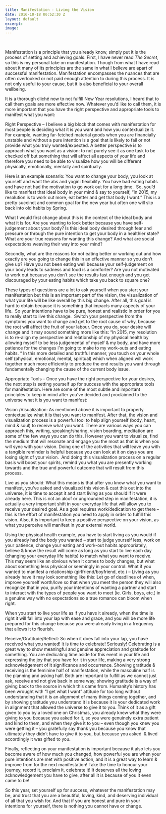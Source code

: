 ```yaml
---
title: Manifestation - Living the Vision
date: 2016-10-18 00:52:30 Z
layout: default
excerpt: 
image: 
---
```


​

Manifestation is a principle that you already know, simply put it is the process of setting and achieving goals. First, I have never read *The Secret*, so this is my personal take on manifestation. Though from what I have read about it many of its principles are the same in what I believe are apart of successful manifestation. Manifestation encompasses the nuances that are often overlooked or not paid enough attention to during this process. It is not only useful to your cause, but it is also beneficial to your overall wellbeing.

It is a thorough clich&eacute; now to not fulfill New Year resolutions, I heard that to call them goals are more effective now. Whatever you’d like to call them, it is more important that you have the right perspective and appropriate tools to manifest what you want:

Right Perspective – I believe a big block that comes with manifestation for most people is deciding what it is you want and how you contextualize it. For example, wanting far-fetched material goods when you are financially unstable and without a pure intention is a goal that is likely to fail or not provide what you truly wanted/expected. A better perspective is to approach what you want as a vision: to not purely see it as one task to be checked off but something that will affect all aspects of your life and therefore you need to be able to visualize how you will be different physically, emotionally, mentally and spiritually.

Here is an example scenario: You want to change your body, you look at yourself and want the abs and yogini flexibility. You have bad eating habits and have not had the motivation to go work out for a long time.&nbsp; So, you’d like to manifest that ideal body in your mind & say to yourself, “In 2015, my resolution is to work out more, eat better and get that body I want.” This is a pretty succinct and common goal for the new year but often one will slip back into old habits by Spring.&nbsp;

What I would first change about this is the context of the ideal body and what it is for. Are you wanting to look better because you have self-judgement about your body? Is this ideal body desired through fear and pressure or through the pure intention to get your body in a healthier state? What are your true reasons for wanting this change? And what are social expectations weaving their way into your mind?

Secondly, what are the reasons for not eating better or working out and how exactly are you going to change this in an effective manner so you don’t give up? Have you not been eating well because your self-judgement on your body leads to sadness and food is a comforter? Are you not motivated to work out because you don’t see the results fast enough and you get discouraged by your eating habits which take you back to square one?

These types of questions are a lot to ask yourself when you start your manifestation but this is an important part of the vision, the visualization of what your life will be like overall by this big change. After all, this goal is hard to obtain because it is something that impacts many aspects of your life. &nbsp;So your intentions have to be pure, honest and realistic in order for you to really start to live this change.&nbsp; Switch your perspective from the symptoms you want to change and get to the root cause of why, because the root will affect the fruit of your labour. Once you do, your desire will change and it may sound something more like this: “In 2015, my resolution is to re-align my perspective and relationship of my physical health by allowing myself to be less judgemental of myself & my body, and have more patience for the changes I’m going to make to my work-outs and eating habits. “ In this more detailed and truthful manner, you touch on your whole self (physical, emotional, mental, spiritual) which when aligned will work together much more efficiently to produce the end results you want through fundamentally changing the cause of the current body issue.

Appropriate Tools – Once you have the right perspective for your desires, the next step is setting yourself up for success with the appropriate tools for manifestation. Here are some of the most subtle and important principles to keep in mind after you’ve decided and proclaimed to the universe what it is you want to manifest:

Vision /Visualization: As mentioned above it is important to properly contextualize what it is that you want to manifest. After that, the vision and visualization process is a powerful tool to help align yourself (body, heart, mind & soul) to receive what you want. There are various ways you can approach this, writing, speaking/sharing, vision boarding, meditation are some of the few ways you can do this. However you want to visualize, find the medium that will resonate and engage you the most as that is when you will sync with your vision. Doing one of the activities that will leave you with a tangible reminder is helpful because you can look at it on days you are losing sight of your vision.&nbsp; And doing this visualization process on a regular basis will boost your spirits, remind you what you are presently working towards and the true and powerful outcome that will result from this process.

Live as you should: What this means is that after you know what you want to manifest, you’ve asked and visualized this vision & cast this out into the universe, it is time to accept it and start living as you should if it were already here. This is not an aloof or ungrounded step in manifestation, it is actually a very important shift in your everyday life that will allow you to receive your desired goal. As a goal requires work/dedication to get there – this is the effort of manifestation you need to apply in order to fulfill this vision. Also, it is important to keep a positive perspective on your vision, as what you perceive will manifest in your external world.

Using the physical health example, you have to start living as you would if you already had the body you wanted – start to judge yourself less, work on your patience, change your eating and work-out habits appropriately, believe & know the result will come as long as you start to live each day (changing your everyday life habits) to match what you want to receive. This may seem like an obvious when it comes to body changes, but what about something less physical or seemingly in your control. What if you wanted to manifest a relationship (girlfriend/boyfriend, etc.) – Living as you already have it may look something like this: Let go of deadlines of when, improve yourself worth/love so that when you meet the person they will also recognize that in you, purify your intentions of wanting a partner and start to interact with the types of people you want to meet (ie. Girls, boys, etc.) in a genuine way with no expectations so a true romance can bloom when right.

When you start to live your life as if you have it already, when the time is right it will fall into your lap with ease and grace, and you will be more life prepared for this change because you were already living in a frequency that allows it to flourish.

Receive/Gratitude/Reflect: So when it does fall into your lap, you have received what you wanted! It is time to celebrate! Seriously! Celebrating is a great way to show meaningful and genuine appreciation and gratitude for something. You are dedicating time aside for this event in your life and expressing the joy that you have for it in your life, making a very strong acknowledgement of it significance and occurrence. Showing gratitude & receiving is the feminine half of manifestation, while the masculine half is the planning and asking half. Both are important to fulfill as we cannot just ask, receive and not give back in some way; showing gratitude is a way of giving back to the source in which this came from. Humanity’s history has been wrought with “I get what I want” attitude for too long without understanding that it is an alignment of many things coming together, and by showing gratitude you understand it is because it is your dedicated work in alignment that allowed the universe to give it to you. Think of it as a gift given to you by a loved one on Christmas, you already knew what they were giving to you because you asked for it, so you were genuinely extra patient and kind to them, and when they give it to you – even though you knew you were getting it – you gratefully say thank you because you know that ultimately they didn’t have to give it to you, but because you asked&nbsp; & lived accordingly it was gifted to you.

Finally, reflecting on your manifestation is important because it also lets you become aware of how much you changed, how powerful you are when your pure intentions are met with positive action, and it is a great way to learn & improve from for the next manifestation! Take the time to honour your journey, record it, proclaim it, celebrate it! It deserves all the loving acknowledgement you have to give, after all it is because of you it even came to be!

So this year, set yourself up for success, whatever the manifestation may be, and trust that you are a beautiful, loving, kind, and deserving individual of all that you wish for. And that if you are honest and pure in your intentions for yourself, there is nothing you cannot have or change.&nbsp;